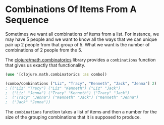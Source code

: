 # Combinations Of Items From A Sequence

Sometimes we want all combinations of items from a list. For instance, we
may have 5 people and we want to know all the ways that we can unique pair
up 2 people from that group of 5. What we want is the number of
combinations of 2 people from the 5.

The
[clojure/math.combinatorics](https://github.com/clojure/math.combinatorics)
library provides a `combinations` function that gives us exactly that
functionality.

```clojure
(use '[clojure.math.combinatorics :as combo])

(combo/combinations ["Liz", "Tracy", "Kenneth", "Jack", "Jenna"] 2)
; (("Liz" "Tracy") ("Liz" "Kenneth") ("Liz" "Jack")
;  ("Liz" "Jenna") ("Tracy" "Kenneth") ("Tracy" "Jack")
;  ("Tracy" "Jenna") ("Kenneth" "Jack") ("Kenneth" "Jenna")
;  ("Jack" "Jenna"))
```

The `combinations` function takes a list of items and then a number for the
size of the grouping combinations that it is supposed to produce.
